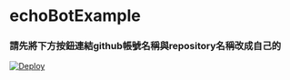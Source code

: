 # echoBotExample
### 請先將下方按鈕連結github帳號名稱與repository名稱改成自己的
<a href="https://heroku.com/deploy?template=https://github.com/githublliilliiili/repositoryAAAAA/blob/main">
  <img src="https://www.herokucdn.com/deploy/button.svg" alt="Deploy">
</a>
